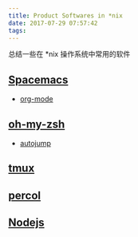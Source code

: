 ```yaml
---
title: Product Softwares in *nix
date: 2017-07-29 07:57:42
tags: 
---
```


总结一些在 *nix 操作系统中常用的软件

## [Spacemacs](https://github.com/syl20bnr/spacemacs)

- [org-mode](http://orgmode.org/)

## [oh-my-zsh](https://github.com/robbyrussell/oh-my-zsh)

- [autojump](https://github.com/wting/autojump)

## [tmux](https://github.com/tmux/tmux)

## [percol](https://github.com/mooz/percol)

## [Nodejs](https://nodejs.org/en/)
